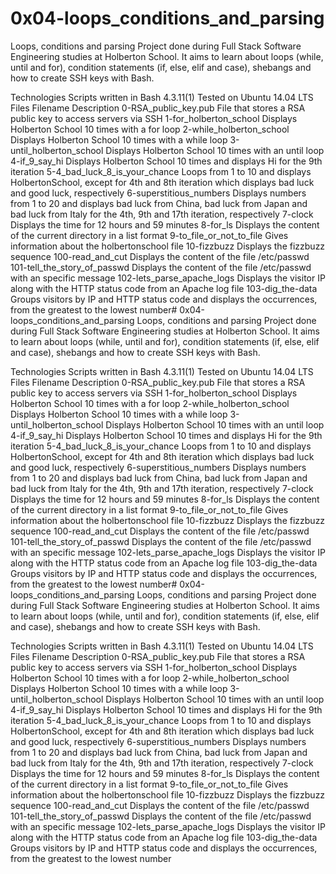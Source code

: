 # 0x04-loops_conditions_and_parsing
Loops, conditions and parsing
Project done during Full Stack Software Engineering studies at Holberton School. It aims to learn about loops (while, until and for), condition statements (if, else, elif and case), shebangs and how to create SSH keys with Bash.

Technologies
Scripts written in Bash 4.3.11(1)
Tested on Ubuntu 14.04 LTS
Files
Filename	Description
0-RSA_public_key.pub	File that stores a RSA public key to access servers via SSH
1-for_holberton_school	Displays Holberton School 10 times with a for loop
2-while_holberton_school	Displays Holberton School 10 times with a while loop
3-until_holberton_school	Displays Holberton School 10 times with an until loop
4-if_9_say_hi	Displays Holberton School 10 times and displays Hi for the 9th iteration
5-4_bad_luck_8_is_your_chance	Loops from 1 to 10 and displays HolbertonSchool, except for 4th and 8th iteration which displays bad luck and good luck, respectively
6-superstitious_numbers	Displays numbers from 1 to 20 and displays bad luck from China, bad luck from Japan and bad luck from Italy for the 4th, 9th and 17th iteration, respectively
7-clock	Displays the time for 12 hours and 59 minutes
8-for_ls	Displays the content of the current directory in a list format
9-to_file_or_not_to_file	Gives information about the holbertonschool file
10-fizzbuzz	Displays the fizzbuzz sequence
100-read_and_cut	Displays the content of the file /etc/passwd
101-tell_the_story_of_passwd	Displays the content of the file /etc/passwd with an specific message
102-lets_parse_apache_logs	Displays the visitor IP along with the HTTP status code from an Apache log file
103-dig_the-data	Groups visitors by IP and HTTP status code and displays the occurrences, from the greatest to the lowest number# 0x04-loops_conditions_and_parsing
Loops, conditions and parsing
Project done during Full Stack Software Engineering studies at Holberton School. It aims to learn about loops (while, until and for), condition statements (if, else, elif and case), shebangs and how to create SSH keys with Bash.

Technologies
Scripts written in Bash 4.3.11(1)
Tested on Ubuntu 14.04 LTS
Files
Filename	Description
0-RSA_public_key.pub	File that stores a RSA public key to access servers via SSH
1-for_holberton_school	Displays Holberton School 10 times with a for loop
2-while_holberton_school	Displays Holberton School 10 times with a while loop
3-until_holberton_school	Displays Holberton School 10 times with an until loop
4-if_9_say_hi	Displays Holberton School 10 times and displays Hi for the 9th iteration
5-4_bad_luck_8_is_your_chance	Loops from 1 to 10 and displays HolbertonSchool, except for 4th and 8th iteration which displays bad luck and good luck, respectively
6-superstitious_numbers	Displays numbers from 1 to 20 and displays bad luck from China, bad luck from Japan and bad luck from Italy for the 4th, 9th and 17th iteration, respectively
7-clock	Displays the time for 12 hours and 59 minutes
8-for_ls	Displays the content of the current directory in a list format
9-to_file_or_not_to_file	Gives information about the holbertonschool file
10-fizzbuzz	Displays the fizzbuzz sequence
100-read_and_cut	Displays the content of the file /etc/passwd
101-tell_the_story_of_passwd	Displays the content of the file /etc/passwd with an specific message
102-lets_parse_apache_logs	Displays the visitor IP along with the HTTP status code from an Apache log file
103-dig_the-data	Groups visitors by IP and HTTP status code and displays the occurrences, from the greatest to the lowest number# 0x04-loops_conditions_and_parsing
Loops, conditions and parsing
Project done during Full Stack Software Engineering studies at Holberton School. It aims to learn about loops (while, until and for), condition statements (if, else, elif and case), shebangs and how to create SSH keys with Bash.

Technologies
Scripts written in Bash 4.3.11(1)
Tested on Ubuntu 14.04 LTS
Files
Filename	Description
0-RSA_public_key.pub	File that stores a RSA public key to access servers via SSH
1-for_holberton_school	Displays Holberton School 10 times with a for loop
2-while_holberton_school	Displays Holberton School 10 times with a while loop
3-until_holberton_school	Displays Holberton School 10 times with an until loop
4-if_9_say_hi	Displays Holberton School 10 times and displays Hi for the 9th iteration
5-4_bad_luck_8_is_your_chance	Loops from 1 to 10 and displays HolbertonSchool, except for 4th and 8th iteration which displays bad luck and good luck, respectively
6-superstitious_numbers	Displays numbers from 1 to 20 and displays bad luck from China, bad luck from Japan and bad luck from Italy for the 4th, 9th and 17th iteration, respectively
7-clock	Displays the time for 12 hours and 59 minutes
8-for_ls	Displays the content of the current directory in a list format
9-to_file_or_not_to_file	Gives information about the holbertonschool file
10-fizzbuzz	Displays the fizzbuzz sequence
100-read_and_cut	Displays the content of the file /etc/passwd
101-tell_the_story_of_passwd	Displays the content of the file /etc/passwd with an specific message
102-lets_parse_apache_logs	Displays the visitor IP along with the HTTP status code from an Apache log file
103-dig_the-data	Groups visitors by IP and HTTP status code and displays the occurrences, from the greatest to the lowest number
